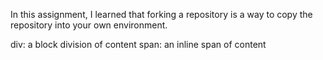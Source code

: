 In this assignment, I learned that forking a repository is a way to copy the repository into your own environment.


div: a block division of content
span: an inline span of content

